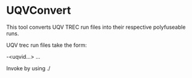 # UQVConvert

This tool converts UQV TREC run files into their respective polyfuseable runs.

UQV trec run files take the form:

<topic>-<uqvid...> ...

Invoke by using ./
